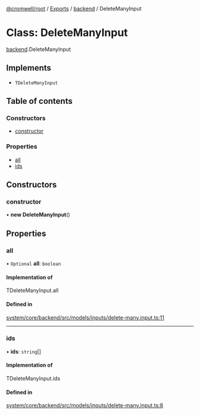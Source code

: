 [@cromwell/root](../README.md) / [Exports](../modules.md) / [backend](../modules/backend.md) / DeleteManyInput

# Class: DeleteManyInput

[backend](../modules/backend.md).DeleteManyInput

## Implements

- `TDeleteManyInput`

## Table of contents

### Constructors

- [constructor](backend.DeleteManyInput.md#constructor)

### Properties

- [all](backend.DeleteManyInput.md#all)
- [ids](backend.DeleteManyInput.md#ids)

## Constructors

### constructor

• **new DeleteManyInput**()

## Properties

### all

• `Optional` **all**: `boolean`

#### Implementation of

TDeleteManyInput.all

#### Defined in

[system/core/backend/src/models/inputs/delete-many.input.ts:11](https://github.com/CromwellCMS/Cromwell/blob/master/system/core/backend/src/models/inputs/delete-many.input.ts#L11)

___

### ids

• **ids**: `string`[]

#### Implementation of

TDeleteManyInput.ids

#### Defined in

[system/core/backend/src/models/inputs/delete-many.input.ts:8](https://github.com/CromwellCMS/Cromwell/blob/master/system/core/backend/src/models/inputs/delete-many.input.ts#L8)
